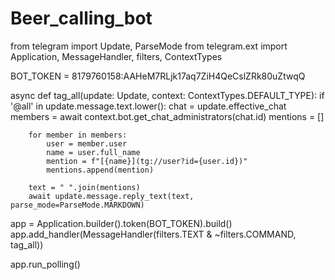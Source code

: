 # Beer_calling_bot
from telegram import Update, ParseMode
from telegram.ext import Application, MessageHandler, filters, ContextTypes

BOT_TOKEN = 8179760158:AAHeM7RLjk17aq7ZiH4QeCslZRk80uZtwqQ

async def tag_all(update: Update, context: ContextTypes.DEFAULT_TYPE):
    if '@all' in update.message.text.lower():
        chat = update.effective_chat
        members = await context.bot.get_chat_administrators(chat.id)
        mentions = []

        for member in members:
            user = member.user
            name = user.full_name
            mention = f"[{name}](tg://user?id={user.id})"
            mentions.append(mention)

        text = " ".join(mentions)
        await update.message.reply_text(text, parse_mode=ParseMode.MARKDOWN)

app = Application.builder().token(BOT_TOKEN).build()
app.add_handler(MessageHandler(filters.TEXT & ~filters.COMMAND, tag_all))

app.run_polling()
